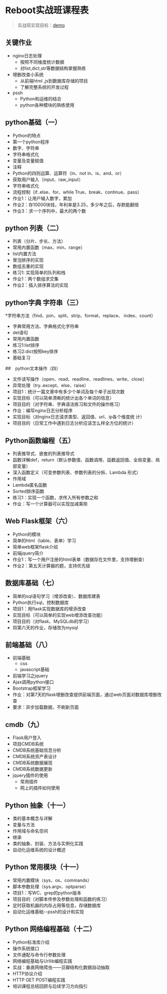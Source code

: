 # Reboot实战班课程表

> 实战班实现目标：[demo](http://180.153.191.128/) 


## 关键作业
* nginx日志处理
    - 按照不同维度统计数据
    - 对list,dict,str等数据结构掌握熟练
* 增删改查小系统
    - 从前端html ,js到数据库存储的项目
    - 了解完整系统的开发过程
* pssh
    - Python和运维的结合
    - python各种模块的熟练使用

## python基础（一）
+ Python的特点
+ 第一个python程序
+ 数字、字符串
+ 字符串格式化
+ 变量及变量赋值
+ 注释
+ Python的四则运算、运算符（in、not in、is、and、or）
+ 获取用户输入（input、raw_input）
+ 字符串格式化
+ 流程控制（if..else、for、while True、break、continue、pass）
+ 作业1：让用户输入数字，累加
+ 作业2：存10000块钱，年利率是3.25，多少年之后，存款能翻倍
+ 作业3：求一个序列中，最大的两个数



## python 列表（二）
              
* 列表（分片、步长、方法）
* 常用内置函数（max、min、range）
* list内置方法
* 冒泡排序的实现
* 数组去重的实现
* 练习1: 实现简单的队列和栈
* 作业1：两个数组求交集
* 作业2：插入排序算法的实现



## python字典 字符串（三）

                
 *字符串方法（find、join、split、strip、format、replace、
index、count）

 * 字典常用方法、字典格式化字符串
 * del语句
 * 常用内置函数
 * 练习1:list排序
 * 练习2:dict按照key排序
 * 基础复习

##　python文本操作（四）
   
* 文件读写操作（open、read、readline、readlines、write、close）
* 异常处理（try..except、else、raise）
* 项目1：统计一篇文章中有多少个单词及每个单子出现次数
* 实现目标（可以简单清晰的统计出各个单词的信息）
* 项目目的（对字符串、字典语法练习和文件的操作练习）
* 作业：编写nginx日志分析程序
* 实现目标（对nginx日志请求类型、返回值、url、ip各个维度统
计）
* 项目目的（日常工作中遇到日志分析应该怎么样全方位的统计）


## Python函数编程（五）

* 列表推导式、嵌套的列表推导式
* 函数详解def，return（默认参数值、函数调用、函数返回值、全局变量、局部变量）
* 深入函数定义（可变参数列表、参数列表的分拆、Lambda 形式）
* 作用域
* Lambda匿名函数
* Sorted排序函数
* 练习1：实现一个函数，求传入所有参数之和
* 作业：写一个计算器可以实现加减乘除

## Web Flask框架（六）


* Python的模块
* 简单的html（table、表单）学习
* 简单web框架flask介绍
* 前端jquery简介
* 作业1：写一个用户注册的html表单（数据存在文件里，支持增删查）
* 作业2：第五天计算器的题，支持优先级 

## 数据库基础（七）

* 简单的sql语句学习（增添改查）、数据库建表
* Python执行sql，控制数据库
* 项目1：用flask实现数据库的增添改查
* 实现目标（可以简单的实现web增添改查功能）
* 项目目的（对flask、MySQLdb的学习）  
* 将第六天的作业，存储改为mysql

## 前端基础（八）


* 前端基础
    - css
    - javascript基础
* 前端学习之jquery
* Ajax调用python接口
* Bootstrap框架学习
* 作业：对第7天的flask增删改查提供前端页面，通过web页面对数据库增删改查
* 要求：异步加载数据，不刷新页面

## cmdb（九）

* Flask用户登入
* 项目CMDB系统
* CMDB系统基础信息分析
* CMDB系统资产表设计
* CMDB系统数据展现
* CMDB系统数据更新
* jquery插件的使用
    - 常用插件
    - 网上的插件如何使用


## Python 抽象（十一）

+ 类的基本概念与详解
+ 变量与方法
+ 作用域与命名空间
+ 继承
+ 类的抽象、封装、方法与实例化实践
+ 自动化运维系统的设计概述



## Python 常用模块（十一）

* 常用内置模块（sys、os、commands）
* 脚本参数处理（sys.argv、optparse）
* 项目1：写WC、grep的python版本
* 项目目的（对脚本传参及参数处理和函数的练习）
* 定时获取机器的内存占用等信息，存储数据库
* 自动化运维基础--pssh的设计和实现




## Python 网络编程基础（十二）

* Python标准库介绍
* 操作系统接口
* 文件通配与命令行参数处理
* 网络编程基础与Urllib编程实践
* 实战：垂直网络爬虫——豆瓣结构化数据自动抽取
* HTTP协议介绍
* HTTP GET POST编程实践
* 培训课程总结回顾与后续学习方向指引 